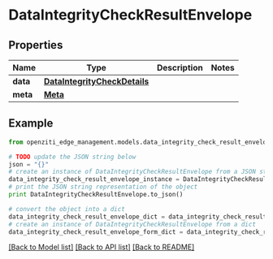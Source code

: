 # DataIntegrityCheckResultEnvelope


## Properties
Name | Type | Description | Notes
------------ | ------------- | ------------- | -------------
**data** | [**DataIntegrityCheckDetails**](DataIntegrityCheckDetails.md) |  | 
**meta** | [**Meta**](Meta.md) |  | 

## Example

```python
from openziti_edge_management.models.data_integrity_check_result_envelope import DataIntegrityCheckResultEnvelope

# TODO update the JSON string below
json = "{}"
# create an instance of DataIntegrityCheckResultEnvelope from a JSON string
data_integrity_check_result_envelope_instance = DataIntegrityCheckResultEnvelope.from_json(json)
# print the JSON string representation of the object
print DataIntegrityCheckResultEnvelope.to_json()

# convert the object into a dict
data_integrity_check_result_envelope_dict = data_integrity_check_result_envelope_instance.to_dict()
# create an instance of DataIntegrityCheckResultEnvelope from a dict
data_integrity_check_result_envelope_form_dict = data_integrity_check_result_envelope.from_dict(data_integrity_check_result_envelope_dict)
```
[[Back to Model list]](../README.md#documentation-for-models) [[Back to API list]](../README.md#documentation-for-api-endpoints) [[Back to README]](../README.md)


